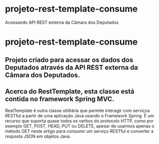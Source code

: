 # projeto-rest-template-consume
Acessando API REST externa da Câmara dos Deputados

# projeto-rest-template-consume


## Projeto criado para acessar os dados dos Deputados através da API REST externa da Câmara dos Deputados.

## Acerca do RestTemplate, esta classe está contida no framework Spring MVC.
RestTemplate é outra classe utilitária que permite interagir com serviços RESTful a partir de uma aplicação Java usando o Framework Spring. 
É um recurso que suporta quase todos os verbos do protocolo HTTP, como por exemplo GET, POST, HEAD, PUT ou DELETE, apesar de usarmos apenas o método GET neste artigo para consumir um serviço RESTful e converter a resposta JSON em objetos Java.

